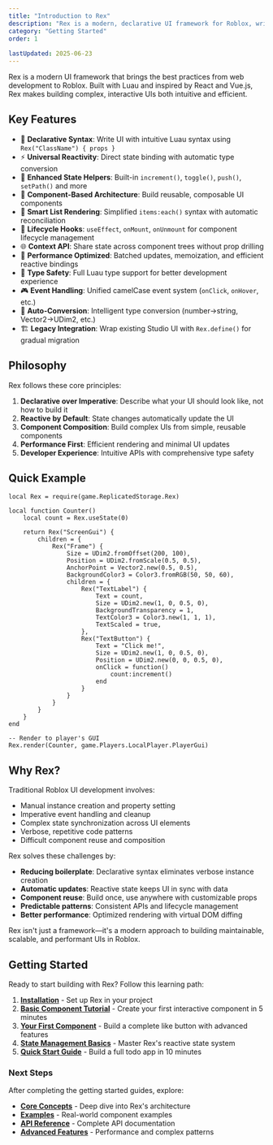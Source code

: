```yaml
---
title: "Introduction to Rex"
description: "Rex is a modern, declarative UI framework for Roblox, written in Luau. Inspired by React and Vue.js, Rex brings component-based architecture, reactive state management, and efficient rendering to Roblox development."
category: "Getting Started"
order: 1
 
lastUpdated: 2025-06-23
---
```


Rex is a modern UI framework that brings the best practices from web development to Roblox. Built with Luau and inspired by React and Vue.js, Rex makes building complex, interactive UIs both intuitive and efficient.

## Key Features

- 🔧 **Declarative Syntax**: Write UI with intuitive Luau syntax using `Rex("ClassName") { props }`
- ⚡ **Universal Reactivity**: Direct state binding with automatic type conversion
- 🚀 **Enhanced State Helpers**: Built-in `increment()`, `toggle()`, `push()`, `setPath()` and more
- 🧩 **Component-Based Architecture**: Build reusable, composable UI components
- 🎯 **Smart List Rendering**: Simplified `items:each()` syntax with automatic reconciliation
- 🔄 **Lifecycle Hooks**: `useEffect`, `onMount`, `onUnmount` for component lifecycle management
- 🌐 **Context API**: Share state across component trees without prop drilling
- 🚀 **Performance Optimized**: Batched updates, memoization, and efficient reactive bindings
- 📘 **Type Safety**: Full Luau type support for better development experience
- 🎮 **Event Handling**: Unified camelCase event system (`onClick`, `onHover`, etc.)
- 🔮 **Auto-Conversion**: Intelligent type conversion (number→string, Vector2→UDim2, etc.)
- 🏗️ **Legacy Integration**: Wrap existing Studio UI with `Rex.define()` for gradual migration

## Philosophy

Rex follows these core principles:

1. **Declarative over Imperative**: Describe what your UI should look like, not how to build it
2. **Reactive by Default**: State changes automatically update the UI
3. **Component Composition**: Build complex UIs from simple, reusable components
4. **Performance First**: Efficient rendering and minimal UI updates
5. **Developer Experience**: Intuitive APIs with comprehensive type safety

## Quick Example

```luau
local Rex = require(game.ReplicatedStorage.Rex)

local function Counter()
    local count = Rex.useState(0)
    
    return Rex("ScreenGui") {
        children = {
            Rex("Frame") {
                Size = UDim2.fromOffset(200, 100),
                Position = UDim2.fromScale(0.5, 0.5),
                AnchorPoint = Vector2.new(0.5, 0.5),
                BackgroundColor3 = Color3.fromRGB(50, 50, 60),
                children = {
                    Rex("TextLabel") {
                        Text = count,
                        Size = UDim2.new(1, 0, 0.5, 0),
                        BackgroundTransparency = 1,
                        TextColor3 = Color3.new(1, 1, 1),
                        TextScaled = true,
                    },
                    Rex("TextButton") {
                        Text = "Click me!",
                        Size = UDim2.new(1, 0, 0.5, 0),
                        Position = UDim2.new(0, 0, 0.5, 0),
                        onClick = function()
                            count:increment()
                        end
                    }
                }
            }
        }
    }
end

-- Render to player's GUI
Rex.render(Counter, game.Players.LocalPlayer.PlayerGui)
```

## Why Rex?

Traditional Roblox UI development involves:

- Manual instance creation and property setting
- Imperative event handling and cleanup
- Complex state synchronization across UI elements
- Verbose, repetitive code patterns
- Difficult component reuse and composition

Rex solves these challenges by:

- **Reducing boilerplate**: Declarative syntax eliminates verbose instance creation
- **Automatic updates**: Reactive state keeps UI in sync with data
- **Component reuse**: Build once, use anywhere with customizable props
- **Predictable patterns**: Consistent APIs and lifecycle management
- **Better performance**: Optimized rendering with virtual DOM diffing

Rex isn't just a framework—it's a modern approach to building maintainable, scalable, and performant UIs in Roblox.

## Getting Started

Ready to start building with Rex? Follow this learning path:

1. **[Installation](./installation)** - Set up Rex in your project
2. **[Basic Component Tutorial](./basic_component_tutorial)** - Create your first interactive component in 5 minutes
3. **[Your First Component](./your_first_component)** - Build a complete like button with advanced features
4. **[State Management Basics](./state_management_basics)** - Master Rex's reactive state system
5. **[Quick Start Guide](./quick_start_guide)** - Build a full todo app in 10 minutes

### Next Steps

After completing the getting started guides, explore:

- **[Core Concepts](./core_concepts/states)** - Deep dive into Rex's architecture
- **[Examples](./examples/simple_counter)** - Real-world component examples  
- **[API Reference](./api_reference/state)** - Complete API documentation
- **[Advanced Features](./advanced_features/memoization)** - Performance and complex patterns
